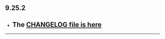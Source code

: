 ## 9.25.2

- ## The [CHANGELOG file is here](https://flutter-sound.canardoux.xyz/changelog.html)

-----------------------------------------------------------------------------------------------------------------------------------
